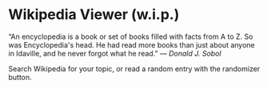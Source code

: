 # Wikipedia Viewer (w.i.p.)

“An encyclopedia is a book or set of books filled with facts from A to Z. So was Encyclopedia's head. He had read more books than just about anyone in Idaville, and he never forgot what he read.”
― _Donald J. Sobol_

Search Wikipedia for your topic, or read a random entry with the randomizer button.
